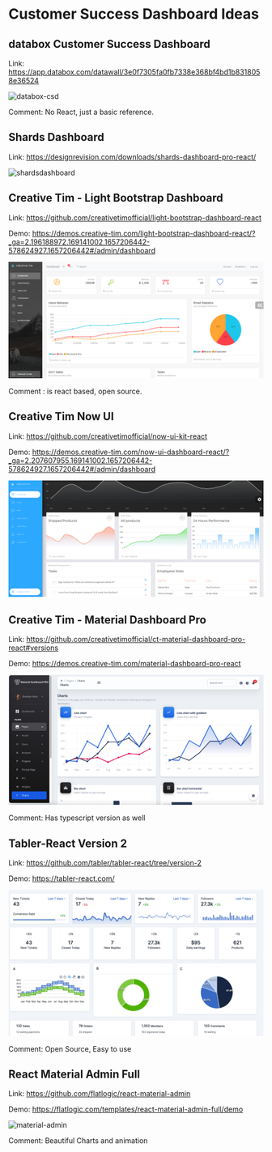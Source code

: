 # Customer Success Dashboard Ideas

## databox Customer Success Dashboard

Link: https://app.databox.com/datawall/3e0f7305fa0fb7338e368bf4bd1b8318058e36524

![databox-csd](https://github.com/fame-odoo/OdooSalesDashboard/blob/CSD-Ideas/img/iShot_2022-07-07_11.09.10.png?raw=true)

Comment: No React, just a basic reference.

## Shards Dashboard

Link: https://designrevision.com/downloads/shards-dashboard-pro-react/

![shardsdashboard](https://designrevision.com/app/uploads/edd/shards-dashboard-pro-react-feat-img-1.jpg)


## Creative Tim - Light Bootstrap Dashboard

Link: https://github.com/creativetimofficial/light-bootstrap-dashboard-react

Demo: https://demos.creative-tim.com/light-bootstrap-dashboard-react/?_ga=2.196188972.169141002.1657206442-578624927.1657206442#/admin/dashboard

![creativetim](https://github.com/fame-odoo/OdooSalesDashboard/blob/CSD-Ideas/img/creative-tim.png?raw=true)

Comment : is react based, open source.

## Creative Tim Now UI 

Link: https://github.com/creativetimofficial/now-ui-kit-react

Demo: https://demos.creative-tim.com/now-ui-dashboard-react/?_ga=2.207607955.169141002.1657206442-578624927.1657206442#/admin/dashboard

![creativetimnow](https://github.com/fame-odoo/OdooSalesDashboard/blob/CSD-Ideas/img/creative-tim-now.png?raw=true)

## Creative Tim - Material Dashboard Pro 

Link: https://github.com/creativetimofficial/ct-material-dashboard-pro-react#versions

Demo: https://demos.creative-tim.com/material-dashboard-pro-react

![](https://github.com/fame-odoo/OdooSalesDashboard/blob/CSD-Ideas/img/iShot_2022-07-07_11.21.15.png?raw=true)

Comment: Has typescript version as well

## Tabler-React Version 2

Link: https://github.com/tabler/tabler-react/tree/version-2

Demo: https://tabler-react.com/

![](https://github.com/fame-odoo/OdooSalesDashboard/blob/CSD-Ideas/img/iShot_2022-07-07_11.35.20.png?raw=true)

Comment: Open Source, Easy to use

##  React Material Admin Full

Link: https://github.com/flatlogic/react-material-admin

Demo: https://flatlogic.com/templates/react-material-admin-full/demo

![material-admin](https://user-images.githubusercontent.com/24964748/55800639-df780300-5adc-11e9-84b7-7c2437088516.png)

Comment: Beautiful Charts and animation
